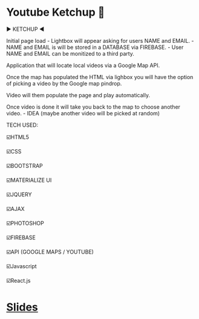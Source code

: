 # Youtube Ketchup :red_circle:

:arrow_forward: KETCHUP :arrow_backward:

Initial page load - Lightbox will appear asking for users NAME and EMAIL. - NAME and EMAIL is will be stored in a DATABASE via FIREBASE. - User NAME and EMAIL can be monitized to a third party.

Application that will locate local videos via a Google Map API.

Once the map has populated the HTML via lighbox you will have the option of picking a video by the Google map pindrop.

Video will them populate the page and play automatically.

Once video is done it will take you back to the map to choose another video. - IDEA (maybe another video will be picked at random)

TECH USED:

:ballot_box_with_check:HTML5

:ballot_box_with_check:CSS

:ballot_box_with_check:BOOTSTRAP

:ballot_box_with_check:MATERIALIZE UI

:ballot_box_with_check:JQUERY

:ballot_box_with_check:AJAX

:ballot_box_with_check:PHOTOSHOP

:ballot_box_with_check:FIREBASE

:ballot_box_with_check:API (GOOGLE MAPS / YOUTUBE)

:ballot_box_with_check:Javascript

:ballot_box_with_check:React.js

# [Slides](https://docs.google.com/presentation/d/1So-KKAagDwXEJH2a3fT9Tl9Ds_yqE0o0wb-cbycyuWw/edit?usp=sharing)
